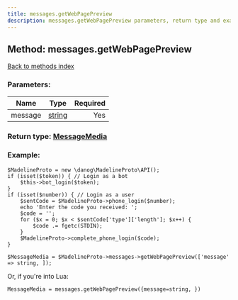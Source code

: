 ```yaml
---
title: messages.getWebPagePreview
description: messages.getWebPagePreview parameters, return type and example
---
```

## Method: messages.getWebPagePreview  
[Back to methods index](index.md)


### Parameters:

| Name     |    Type       | Required |
|----------|:-------------:|---------:|
|message|[string](../types/string.md) | Yes|


### Return type: [MessageMedia](../types/MessageMedia.md)

### Example:


```
$MadelineProto = new \danog\MadelineProto\API();
if (isset($token)) { // Login as a bot
    $this->bot_login($token);
}
if (isset($number)) { // Login as a user
    $sentCode = $MadelineProto->phone_login($number);
    echo 'Enter the code you received: ';
    $code = '';
    for ($x = 0; $x < $sentCode['type']['length']; $x++) {
        $code .= fgetc(STDIN);
    }
    $MadelineProto->complete_phone_login($code);
}

$MessageMedia = $MadelineProto->messages->getWebPagePreview(['message' => string, ]);
```

Or, if you're into Lua:

```
MessageMedia = messages.getWebPagePreview({message=string, })
```

